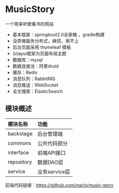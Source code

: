 # MusicStory
一个用来听歌看书的网站   
- 基本框架：springboot2.0全家桶 ，gradle构建  
- 没弄微服务分布式，麻烦，用不上
- 后台页面采用 thymeleaf 模板   
- 以layui框架为页面布局主题   
- 数据库：mysql
- 数据连接池：阿里druid   
- 缓存：Redis  
- 消息队列：RabbitMQ   
- 消息推送：WebSocket  
- 全文搜索：ElasticSearch

## 模块概述

| 模块名称 | 功能 |
|:--|:--|
| backstage | 后台管理端 |
| commons | 公共代码部分 |
| interface | 前端API接口 |
| repository | 数据DAO层 |
| service | 业务service层 |

前端代码链接：https://github.com/ngcly/music-story
